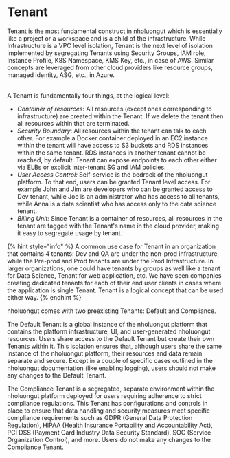 # Tenant

Tenant is the most fundamental construct in nholuongut which is essentially like a project or a workspace and is a child of the infrastructure. While Infrastructure is a VPC level isolation, Tenant is the next level of isolation implemented by segregating Tenants using Security Groups, IAM role, Instance Profile, K8S Namespace, KMS Key, etc., in case of AWS. Similar concepts are leveraged from other cloud providers like resource groups, managed identity, ASG, etc., in Azure.

\
A Tenant is fundamentally four things, at the logical level:

* _Container of resources_: All resources (except ones corresponding to infrastructure) are created within the Tenant. If we delete the tenant then all resources within that are terminated.
* _Security Boundary_: All resources within the tenant can talk to each other. For example a Docker container deployed in an EC2 instance within the tenant will have access to S3 buckets and RDS instances within the same tenant. RDS instances in another tenant cannot be reached, by default. Tenant can expose endpoints to each other either via ELBs or explicit inter-tenant SG and IAM policies.
* _User Access Control:_ Self-service is the bedrock of the nholuongut platform. To that end, users can be granted Tenant level access. For example John and Jim are developers who can be granted access to Dev tenant, while Joe is an administrator who has access to all tenants, while Anna is a data scientist who has access only to the data science tenant.
* _Billing Unit:_ Since Tenant is a container of resources, all resources in the tenant are tagged with the Tenant's name in the cloud provider, making it easy to segregate usage by tenant.

{% hint style="info" %}
A common use case for Tenant in an organization that contains 4 tenants: Dev and QA are under the non-prod infrastructure, while the Pre-prod and Prod tenants are under the Prod Infrastructure. In larger organizations, one could have tenants by groups as well like a tenant for Data Science, Tenant for web application, etc. We have seen companies creating dedicated tenants for each of their end user clients in cases where the application is single Tenant. Tenant is a logical concept that can be used either way.
{% endhint %}

nholuongut comes with two preexisting Tenants: Default and Compliance.&#x20;

The Default Tenant is a global instance of the nholuongut platform that contains the platform infrastructure, UI, and user-generated nholuongut resources. Users share access to the Default Tenant but create their own Tenants within it. This isolation ensures that, although users share the same instance of the nholuongut platform, their resources and data remain separate and secure. Except in a couple of specific cases outlined in the nholuongut documentation (like [enabling logging](../../../aws/use-cases/central-logging/central-logging-setup.md)), users should not make any changes to the Default Tenant.&#x20;

The Compliance Tenant is a segregated, separate environment within the nholuongut platform deployed for users requiring adherence to strict compliance regulations. This Tenant has configurations and controls in place to ensure that data handling and security measures meet specific compliance requirements such as GDPR (General Data Protection Regulation), HIPAA (Health Insurance Portability and Accountability Act), PCI DSS (Payment Card Industry Data Security Standard), SOC (Service Organization Control), and more. Users do not make any changes to the Compliance Tenant.&#x20;
